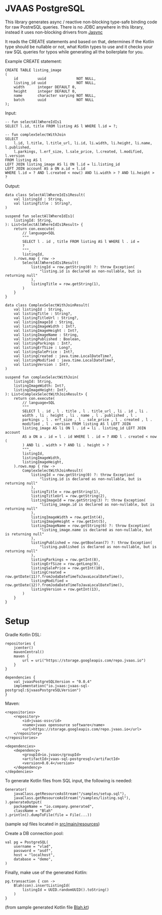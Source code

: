 # JVAAS PostgreSQL

This library generates async / reactive non-blocking type-safe binding code for raw PostreSQL queries.
There is no JDBC anywhere in this library, instead it uses non-blocking drivers from [Jasync](https://github.com/jasync-sql/jasync-sql)

It reads the CREATE statements and based on that, determines if the Kotlin type should be nullable or not, 
what Kotlin types to use and it checks your raw SQL queries for typos while generating all the boilerplate for you.

Example CREATE statement:
```
CREATE TABLE listing_image
(
    id         uuid              NOT NULL,
    listing_id uuid              NOT NULL,
    width      integer DEFAULT 0,
    height     integer DEFAULT 0,
    name       character varying NOT NULL,
    batch      uuid              NOT NULL
);
```

Input: 
```
-- fun selectAllWhereIdIs1
SELECT l.id, title FROM listing AS l WHERE l.id = ?;
```
```
-- fun complexSelectWithJoin
SELECT
    l.id, l.title, l.title_url, li.id, li.width, li.height, li.name, l.published,
    l.parkings, l.erf_size, l.sale_price, l.created, l.modified, l.version
FROM listing AS l
LEFT JOIN listing_image AS li ON l.id = li.listing_id
LEFT JOIN account AS a ON a.id = l.id
WHERE l.id = ? AND l.created < now() AND li.width > ? AND li.height > ?
```

Output:

```
data class SelectAllWhereIdIs1Result(
    val listingId : String,
    val listingTitle : String?,
)

suspend fun selectAllWhereIdIs1(
    listingId: String, 
): List<SelectAllWhereIdIs1Result> {
    return con.execute(
        // language=SQL
        """
        SELECT l . id , title FROM listing AS l WHERE l . id = 
        ? 
        """,
        listingId,
    ).rows.map { row ->
        SelectAllWhereIdIs1Result(
            listingId = row.getString(0) ?: throw Exception(
                "listing.id is declared as non-nullable, but is returning null"
            ),
            listingTitle = row.getString(1),
        )
    }
}
```
```
data class ComplexSelectWithJoinResult(
    val listingId : String,
    val listingTitle : String?,
    val listingTitleUrl : String?,
    val listingImageId : String,
    val listingImageWidth : Int?,
    val listingImageHeight : Int?,
    val listingImageName : String,
    val listingPublished : Boolean,
    val listingParkings : Int?,
    val listingErfSize : Long?,
    val listingSalePrice : Int?,
    val listingCreated : java.time.LocalDateTime?,
    val listingModified : java.time.LocalDateTime?,
    val listingVersion : Int?,
)

suspend fun complexSelectWithJoin(
    listingId: String, 
    listingImageWidth: Int?, 
    listingImageHeight: Int?, 
): List<ComplexSelectWithJoinResult> {
    return con.execute(
        // language=SQL
        """
        SELECT l . id , l . title , l . title_url , li . id , li . 
        width , li . height , li . name , l . published , l . 
        parkings , l . erf_size , l . sale_price , l . created , l . 
        modified , l . version FROM listing AS l LEFT JOIN 
        listing_image AS li ON l . id = li . listing_id LEFT JOIN account 
        AS a ON a . id = l . id WHERE l . id = ? AND l . created < now ( 
        ) AND li . width > ? AND li . height > ? 
        """,
        listingId,
        listingImageWidth,
        listingImageHeight,
    ).rows.map { row ->
        ComplexSelectWithJoinResult(
            listingId = row.getString(0) ?: throw Exception(
                "listing.id is declared as non-nullable, but is returning null"
            ),
            listingTitle = row.getString(1),
            listingTitleUrl = row.getString(2),
            listingImageId = row.getString(3) ?: throw Exception(
                "listing_image.id is declared as non-nullable, but is returning null"
            ),
            listingImageWidth = row.getInt(4),
            listingImageHeight = row.getInt(5),
            listingImageName = row.getString(6) ?: throw Exception(
                "listing_image.name is declared as non-nullable, but is returning null"
            ),
            listingPublished = row.getBoolean(7) ?: throw Exception(
                "listing.published is declared as non-nullable, but is returning null"
            ),
            listingParkings = row.getInt(8),
            listingErfSize = row.getLong(9),
            listingSalePrice = row.getInt(10),
            listingCreated = row.getDate(11)?.fromJodaDateTimeToJavaLocalDateTime(),
            listingModified = row.getDate(12)?.fromJodaDateTimeToJavaLocalDateTime(),
            listingVersion = row.getInt(13),
        )
    }
}
```

# Setup

Gradle Kotlin DSL:

```
repositories {
    jcenter()
    mavenCentral()
    maven {
        url = uri("https://storage.googleapis.com/repo.jvaas.io")
    }
}

dependencies {
    val jvaasPostgreSQLVersion = "0.0.4"
    implementation("io.jvaas:jvaas-sql-postgrsql:$jvaasPostgreSQLVersion")
}

```

Maven:
```
<repositories>
    <repository>
        <id>jvaas-oss</id>
        <name>jvaas opensource software</name>
        <url>https://storage.googleapis.com/repo.jvaas.io</url>
    </repository>
</repositories>

<dependencies>
    <dependency>
        <groupId>io.jvaas</groupId>
        <artifactId>jvaas-sql-postgresql</artifactId>
        <version>0.0.4</version>
    </dependency>
</depdencies>
```
To generate Kotlin files from SQL input, the following is needed:

```
Generator(
    javaClass.getResourceAsStream("/samples/setup.sql"),
    javaClass.getResourceAsStream("/samples/listing.sql"),
).generateOutput(
    packageName = "io.company.generated",
    className = "Blah"
).println().dumpToFile(file = File(...))
```

(sample sql files located in [src/main/resources](https://github.com/JVAAS/jvaas-postgresql/tree/master/src/main/resources/samples))

Create a DB connection pool:

```
val pg = PostgreSQL(
    username = "vlad",
    password = "asdf",
    host = "localhost",
    database = "demo",
)
```

Finally, make use of the generated Kotlin:

```
pg.transaction { con ->
    Blah(con).insertListingId(
        listingId = UUID.randomUUID().toString()
    )
}
```

(from sample generated Kotlin file [Blah.kt](https://github.com/JVAAS/jvaas-postgresql/blob/master/src/main/kotlin/io/jvaas/sql/postgresql/Blah.kt))
